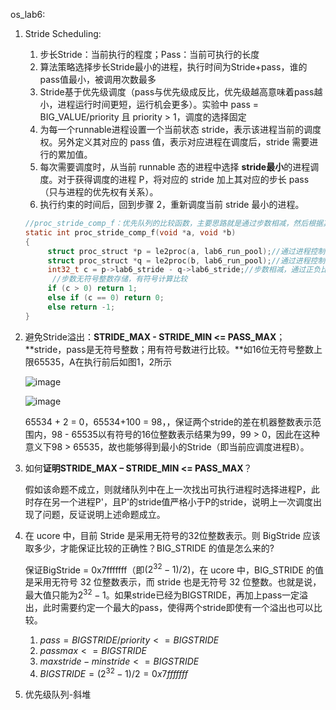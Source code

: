 os_lab6:

1. Stride Scheduling:

   1. 步长Stride：当前执行的程度；Pass：当前可执行的长度
   2. 算法策略选择步长Stride最小的进程，执行时间为Stride+pass，谁的pass值最小，被调用次数最多
   3. Stride基于优先级调度（pass与优先级成反比，优先级越高意味着pass越小，进程运行时间更短，运行机会更多）。实验中 pass = BIG_VALUE/priority 且 priority > 1，调度的选择固定
   4. 为每一个runnable进程设置一个当前状态 stride，表示该进程当前的调度权。另外定义其对应的 pass 值，表示对应进程在调度后，stride 需要进行的累加值。
   5. 每次需要调度时，从当前 runnable 态的进程中选择 **stride最小**的进程调度。对于获得调度的进程 P，将对应的 stride 加上其对应的步长 pass（只与进程的优先权有关系）。
   6. 执行约束的时间后，回到步骤 2，重新调度当前 stride 最小的进程。

   ```c
   //proc_stride_comp_f：优先队列的比较函数，主要思路就是通过步数相减，然后根据其正负比较大小关系
   static int proc_stride_comp_f(void *a, void *b)
   {
        struct proc_struct *p = le2proc(a, lab6_run_pool);//通过进程控制块指针取得进程 a
        struct proc_struct *q = le2proc(b, lab6_run_pool);//通过进程控制块指针取得进程 b
        int32_t c = p->lab6_stride - q->lab6_stride;//步数相减，通过正负比较大小关系
     	 //步数无符号整数存储，有符号计算比较
        if (c > 0) return 1;
        else if (c == 0) return 0;
        else return -1;
   }
   ```

2. 避免Stride溢出：**STRIDE_MAX - STRIDE_MIN <= PASS_MAX**；**stride，pass是无符号整数；用有符号数进行比较。**如16位无符号整数上限65535，A在执行前后如图1，2所示

   ![image](https://chyyuu.gitbooks.io/ucore_os_docs/content/lab6_figs/image001.png)

   ![image](https://chyyuu.gitbooks.io/ucore_os_docs/content/lab6_figs/image002.png)

   65534 + 2 = 0，65534+100 = 98，，保证两个stride的差在机器整数表示范围内，98 - 65535以有符号的16位整数表示结果为99，99 > 0，因此在这种意义下98 > 65535，故也能够得到最小的Stride（即当前应调度进程B）。

3. 如何**证明STRIDE_MAX – STRIDE_MIN <= PASS_MAX**？

   假如该命题不成立，则就绪队列中在上一次找出可执行进程时选择进程P，此时存在另一个进程P'，且P'的stride值严格小于P的stride，说明上一次调度出现了问题，反证说明上述命题成立。

4. 在 ucore 中，目前 Stride 是采用无符号的32位整数表示。则 BigStride 应该取多少，才能保证比较的正确性？BIG_STRIDE 的值是怎么来的?

   保证BigStride = 0x7fffffff（即$(2^{32}-1)/2$)，在 ucore 中，BIG_STRIDE 的值是采用无符号 32 位整数表示，而 stride 也是无符号 32 位整数。也就是说，最大值只能为$2^{32}-1$。如果stride已经为BIGSTRIDE，再加上pass一定溢出，此时需要约定一个最大的pass，使得两个stride即使有一个溢出也可以比较。

   1. $pass = BIGSTRIDE / priority <= BIGSTRIDE$
   2. $passmax <= BIGSTRIDE$
   3. $maxstride - minstride <= BIGSTRIDE$
   4. $BIGSTRIDE = (2^{32} - 1)/2 = 0x7fffffff$

5. 优先级队列-斜堆

